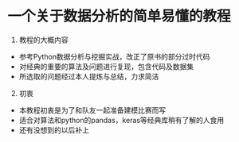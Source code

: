 # 一个关于数据分析的简单易懂的教程

1. 教程的大概内容

- 参考Python数据分析与挖掘实战，改正了原书的部分过时代码
- 对经典的重要的算法及问题进行复现，包含代码及数据集
- 所选取的问题经过本人提炼与总结，力求简洁

2. 初衷

- 本教程初衷是为了和队友一起准备建模比赛而写
- 适合对算法和python的pandas，keras等经典库稍有了解的人食用
- 还有没想到的以后补上